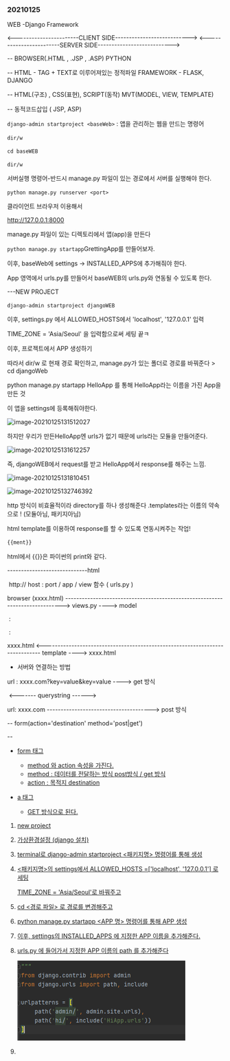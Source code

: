 ### 20210125

WEB -Django Framework

<-----------------------CLIENT SIDE--------------------------->         <------------------------SERVER SIDE--------------------------->

-- BROWSER(.HTML , .JSP , .ASP)                                            PYTHON

-- HTML - TAG + TEXT로 이루어져있는 정적파일                  FRAMEWORK - FLASK, DJANGO

-- HTML(구조) ,  CSS(표현), SCRIPT(동작)                               MVT(MODEL, VIEW, TEMPLATE)

-- 동적코드삽입 ( JSP, ASP)



```django-admin startproject <baseWeb>``` : 앱을 관리하는 웹을 만드는 명령어

```dir/w```

```cd baseWEB```

```dir/w```

서버실행 명령어-반드시 manage.py 파일이 있는 경로에서 서버를 실행해야 한다.

```python manage.py runserver <port>```<optional>

클라이언트 브라우저 이용해서

http://127.0.0.1:8000 

manage.py 파일이 있는 디렉토리에서 앱(app)을 만든다

```python manage.py startapp```GrettingApp를 만들어보자.

이후, baseWeb에 settings -> INSTALLED_APPS에 추가해줘야 한다.

App 영역에서 urls.py를 만들어서 baseWEB의 urls.py와 연동될 수 있도록 한다.



---NEW PROJECT

```django-admin startproject djangoWEB```

이후, settings.py 에서 ALLOWED_HOSTS에서 'localhost', '127.0.0.1' 입력

TIME_ZONE = 'Asia/Seoul' 을 입력함으로써 세팅 끝ㅋ



이후, 프로젝트에서 APP 생성하기

따라서 dir/w 로 현재 경로 확인하고, manage.py가 있는 폴더로 경로를 바꿔준다  > cd djangoWeb

python manage.py startapp HelloApp 를 통해 HelloApp라는 이름을 가진 App을 만든 것

이 앱을 settings에 등록해줘야한다.

![image-20210125131512027](20210125(web).assets/image-20210125131512027.png)

하지만 우리가 만든HelloApp엔 urls가 없기 때문에 urls라는 모듈을 만들어준다.

![image-20210125131612257](20210125(web).assets/image-20210125131612257.png)

즉, djangoWEB에서 request를 받고 HelloApp에서 response를 해주는 느낌.

![image-20210125131810451](20210125(web).assets/image-20210125131810451.png)

![image-20210125132746392](20210125(web).assets/image-20210125132746392.png)

http 방식이 비효율적이라 directory를 하나 생성해준다 .templates라는 이름의 약속으로 ! (모듈아님, 패키지아님)

html template를 이용하여 response를 할 수 있도록 연동시켜주는 작업!



```html
{{ment}} 
```

html에서 {{}}은 파이썬의 print와 같다.





-----------------------------html

​                                             http://     host : port     /   app  / view 함수 ( urls.py )

browser (xxxx.html)   -----------------------------------------------------------------------------> views.py  ----> model

​																																				:

​																																				: 

xxxx.html                     <----------------------------------------------------------------------------- template ----> xxxx.html

* 서버와 연결하는 방법

url : xxxx.com?key=value&key=value ----> get 방식 

​                        <------- querystring ------>

url: xxxx.com --------------------------------------> post 방식

-- form(action='destination' method='post|get')

-- <a href=' '>



* form 태그
  - method 와 action 속성을 가진다.
  - method : 데이터를 전달하는 방식 post방식 / get 방식
  - action : 목적지 destination

* a 태그
  * GET 방식으로 된다.





1. new project

2. 가상환경설정 (django 설치)

3. terminal로 django-admin startproject <패키지명> 명령어를 통해 생성

4. <패키지명>의 settings에서 ALLOWED_HOSTS =['localhost', '127.0.0.1'] 로 세팅

   TIME_ZONE = 'Asia/Seoul'로 바꿔주고

5. cd <경로 파일> 로 경로를 변경해주고

6. python manage.py startapp <APP 명> 명령어를 통해 APP 생성

7. 이후, settings의 INSTALLED_APPS 에 지정한 APP 이름을 추가해준다.

8. urls.py 에 들어가서 지정한 APP 이름의 path 를 추가해준다

   ![image-20210125154415674](20210125(web).assets/image-20210125154415674.png)

9. 